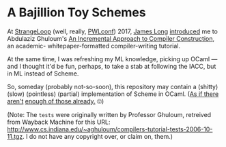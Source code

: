 A Bajillion Toy Schemes
=======================
At [StrangeLoop][] (well, really, [PWLconf][]) 2017, [James Long][] [introduced][talk] me to
Abdulaziz Ghuloum's [An Incremental Approach to Compiler Construction][paper], an academic-
whitepaper-formatted compiler-writing tutorial.

At the same time, I was refreshing my ML knowledge, picking up OCaml — and I thought it'd be fun,
perhaps, to take a stab at following the IACC, but in ML instead of Scheme.

So, someday (probably not-so-soon), this repository may contain a (shitty) (slow) (pointless)
(partial) implementation of Scheme in OCaml. ([As if there aren't][1] [enough of those already.][2]
🙄)

(Note: The `tests` were originally written by Professor Ghuloum, retreived from Wayback Machine for
this URL: <http://www.cs.indiana.edu/~aghuloum/compilers-tutorial-tests-2006-10-11.tgz>. I do not
have any copyright over, or claim on, them.)

   [StrangeLoop]: <https://thestrangeloop.com/> "StrangeLoop Conference, St. Louis, MO"
   [PWLConf]: <https://pwlconf.org> "Papers We Love Conf, St. Louis, MO"
   [James Long]: <https://twitter.com/jlongster> "James Long (@jlongster) on Twitter"
   [talk]: <https://pwlconf.org/2017/james-long/>
      "“My History with Papers”, a talk by James Long, at StrangeLoop 2017"
   [paper]: <http://scheme2006.cs.uchicago.edu/11-ghuloum.pdf>
      "“An Incremental Approach to Compiler Construction”, Abdulaziz Ghuloum, SFP'06"

   [1]: <https://github.com/tadruj/SCHEMana-ocaml>
   [2]: <https://github.com/dvanhorn/ubik>
